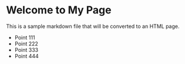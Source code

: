 # Welcome to My Page

This is a sample markdown file that will be converted to an HTML page.

- Point 111
- Point 222
- Point 333
- Point 444